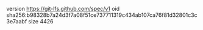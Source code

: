 version https://git-lfs.github.com/spec/v1
oid sha256:b98328b7a24d3f7a08f51ce737711319c434ab107ca76f81d32801c3c3e7aabf
size 4426
